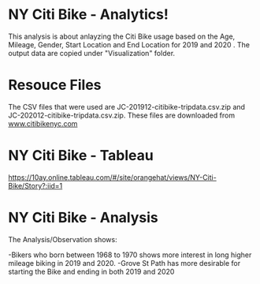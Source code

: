 # NY Citi Bike - Analytics!

This analysis is about anlayzing the Citi Bike usage based on the Age, Mileage, Gender, Start Location and End Location for 2019 and 2020 .
The output data are copied under "Visualization" folder.

# Resouce Files

The CSV files that were used are JC-201912-citibike-tripdata.csv.zip and JC-202012-citibike-tripdata.csv.zip.
These files are downloaded from www.citibikenyc.com

# NY Citi Bike - Tableau

https://10ay.online.tableau.com/#/site/orangehat/views/NY-Citi-Bike/Story?:iid=1

# NY Citi Bike - Analysis

The Analysis/Observation shows:

-Bikers who born between 1968 to 1970 shows more interest in long higher mileage biking in 2019 and 2020.
-Grove St Path has more desirable for starting the Bike and ending in both 2019 and 2020